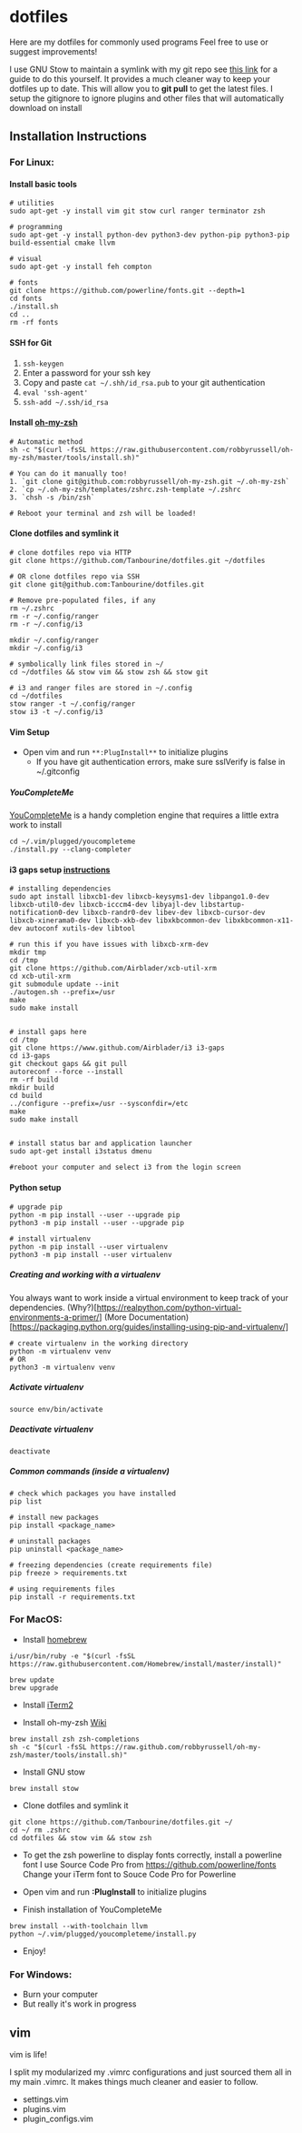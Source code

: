 # dotfiles
Here are my dotfiles for commonly used programs
Feel free to use or suggest improvements!

I use GNU Stow to maintain a symlink with my git repo
see [this link](http://brandon.invergo.net/news/2012-05-26-using-gnu-stow-to-manage-your-dotfiles.html) for a guide to do this yourself. It provides a much cleaner way to keep your dotfiles up to date. This will allow you to **git pull** to get the latest files. I setup the gitignore to ignore plugins and other files that will automatically download on install


## Installation Instructions

### For Linux:

#### Install basic tools
```
# utilities
sudo apt-get -y install vim git stow curl ranger terminator zsh

# programming 
sudo apt-get -y install python-dev python3-dev python-pip python3-pip build-essential cmake llvm

# visual
sudo apt-get -y install feh compton 

# fonts
git clone https://github.com/powerline/fonts.git --depth=1
cd fonts
./install.sh
cd ..
rm -rf fonts
```

#### SSH for Git
1. `ssh-keygen`
2. Enter a password for your ssh key
3. Copy and paste `cat ~/.shh/id_rsa.pub` to your git authentication
4. `eval 'ssh-agent'`
5. `ssh-add ~/.ssh/id_rsa`

#### Install [oh-my-zsh](https://github.com/robbyrussell/oh-my-zsh)
```
# Automatic method
sh -c "$(curl -fsSL https://raw.githubusercontent.com/robbyrussell/oh-my-zsh/master/tools/install.sh)"

# You can do it manually too!
1. `git clone git@github.com:robbyrussell/oh-my-zsh.git ~/.oh-my-zsh`
2. `cp ~/.oh-my-zsh/templates/zshrc.zsh-template ~/.zshrc
3. `chsh -s /bin/zsh`

# Reboot your terminal and zsh will be loaded!
```

#### Clone dotfiles and symlink it
```
# clone dotfiles repo via HTTP 
git clone https://github.com/Tanbourine/dotfiles.git ~/dotfiles

# OR clone dotfiles repo via SSH
git clone git@github.com:Tanbourine/dotfiles.git

# Remove pre-populated files, if any
rm ~/.zshrc
rm -r ~/.config/ranger
rm -r ~/.config/i3

mkdir ~/.config/ranger
mkdir ~/.config/i3

# symbolically link files stored in ~/
cd ~/dotfiles && stow vim && stow zsh && stow git

# i3 and ranger files are stored in ~/.config
cd ~/dotfiles
stow ranger -t ~/.config/ranger
stow i3 -t ~/.config/i3
```

#### Vim Setup
- Open vim and run `**:PlugInstall**`  to initialize plugins
    - If you have git authentication errors, make sure sslVerify is false in ~/.gitconfig

##### YouCompleteMe
[YouCompleteMe](https://github.com/Valloric/YouCompleteMe) is a handy completion engine that
requires a little extra work to install
```
cd ~/.vim/plugged/youcompleteme
./install.py --clang-completer
```

#### i3 gaps setup [instructions](https://github.com/pasiegel/i3-gaps-install-ubuntu)
```
# installing dependencies
sudo apt install libxcb1-dev libxcb-keysyms1-dev libpango1.0-dev libxcb-util0-dev libxcb-icccm4-dev libyajl-dev libstartup-notification0-dev libxcb-randr0-dev libev-dev libxcb-cursor-dev libxcb-xinerama0-dev libxcb-xkb-dev libxkbcommon-dev libxkbcommon-x11-dev autoconf xutils-dev libtool

# run this if you have issues with libxcb-xrm-dev
mkdir tmp
cd /tmp
git clone https://github.com/Airblader/xcb-util-xrm
cd xcb-util-xrm
git submodule update --init
./autogen.sh --prefix=/usr
make
sudo make install


# install gaps here
cd /tmp
git clone https://www.github.com/Airblader/i3 i3-gaps
cd i3-gaps
git checkout gaps && git pull
autoreconf --force --install
rm -rf build
mkdir build
cd build
../configure --prefix=/usr --sysconfdir=/etc
make
sudo make install


# install status bar and application launcher
sudo apt-get install i3status dmenu

#reboot your computer and select i3 from the login screen

```


#### Python setup
```
# upgrade pip
python -m pip install --user --upgrade pip
python3 -m pip install --user --upgrade pip

# install virtualenv
python -m pip install --user virtualenv
python3 -m pip install --user virtualenv

```

##### Creating and working with a virtualenv
You always want to work inside a virtual environment to keep track of your dependencies.
(Why?)[https://realpython.com/python-virtual-environments-a-primer/] 
(More Documentation)[https://packaging.python.org/guides/installing-using-pip-and-virtualenv/]

```
# create virtualenv in the working directory
python -m virtualenv venv
# OR 
python3 -m virtualenv venv
```

##### Activate virtualenv
```
source env/bin/activate
```

##### Deactivate virtualenv
```
deactivate
```

##### Common commands (inside a virtualenv)
```
# check which packages you have installed
pip list 

# install new packages
pip install <package_name>

# uninstall packages
pip uninstall <package_name>

# freezing dependencies (create requirements file)
pip freeze > requirements.txt

# using requirements files
pip install -r requirements.txt

```


### For MacOS:

- Install [homebrew](https://brew.sh/)
```
i/usr/bin/ruby -e "$(curl -fsSL https://raw.githubusercontent.com/Homebrew/install/master/install)"

brew update
brew upgrade
```

- Install [iTerm2](https://www.iterm2.com/)

- Install oh-my-zsh [Wiki](https://github.com/robbyrussell/oh-my-zsh/wiki)
```
brew install zsh zsh-completions
sh -c "$(curl -fsSL https://raw.github.com/robbyrussell/oh-my-zsh/master/tools/install.sh)"
```
- Install GNU stow
```
brew install stow
```

- Clone dotfiles and symlink it
```
git clone https://github.com/Tanbourine/dotfiles.git ~/
cd ~/ rm .zshrc
cd dotfiles && stow vim && stow zsh
```

- To get the zsh powerline to display fonts correctly, install a powerline font
I use Source Code Pro from https://github.com/powerline/fonts 
Change your iTerm font to Souce Code Pro for Powerline


- Open vim and run **:PlugInstall**  to initialize plugins

- Finish installation of YouCompleteMe
```
brew install --with-toolchain llvm
python ~/.vim/plugged/youcompleteme/install.py
```

- Enjoy! 

### For Windows:
- Burn your computer
- But really it's work in progress


## vim

vim is life!

I split my modularized my .vimrc configurations and just sourced them all in my main .vimrc. It makes things much cleaner and easier to follow.

- settings.vim
- plugins.vim
- plugin_configs.vim
